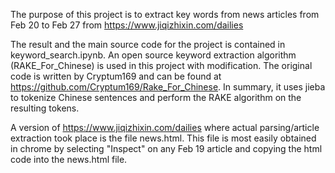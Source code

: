 ﻿The purpose of this project is to extract key words from news articles from Feb 20 to Feb 27 from https://www.jiqizhixin.com/dailies

The result and the main source code for the project is contained in keyword_search.ipynb. An open source keyword extraction algorithm (RAKE_For_Chinese) is used in this project with modification. The original code is written by Cryptum169 and can be found at https://github.com/Cryptum169/Rake_For_Chinese. In summary, it uses jieba to tokenize Chinese sentences and perform the RAKE algorithm on the resulting tokens.

A version of https://www.jiqizhixin.com/dailies where actual parsing/article extraction took place is the file news.html. This file is most easily obtained in chrome by selecting "Inspect" on any Feb 19 article and copying the html code into the news.html file.

